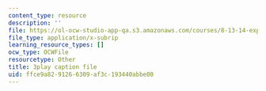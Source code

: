 ```yaml
---
content_type: resource
description: ''
file: https://ol-ocw-studio-app-qa.s3.amazonaws.com/courses/8-13-14-experimental-physics-i-ii-junior-lab-fall-2016-spring-2017/ffce9a8291266309af3c193440abbe00_w_Ufl9paaBc.srt
file_type: application/x-subrip
learning_resource_types: []
ocw_type: OCWFile
resourcetype: Other
title: 3play caption file
uid: ffce9a82-9126-6309-af3c-193440abbe00
---
```

